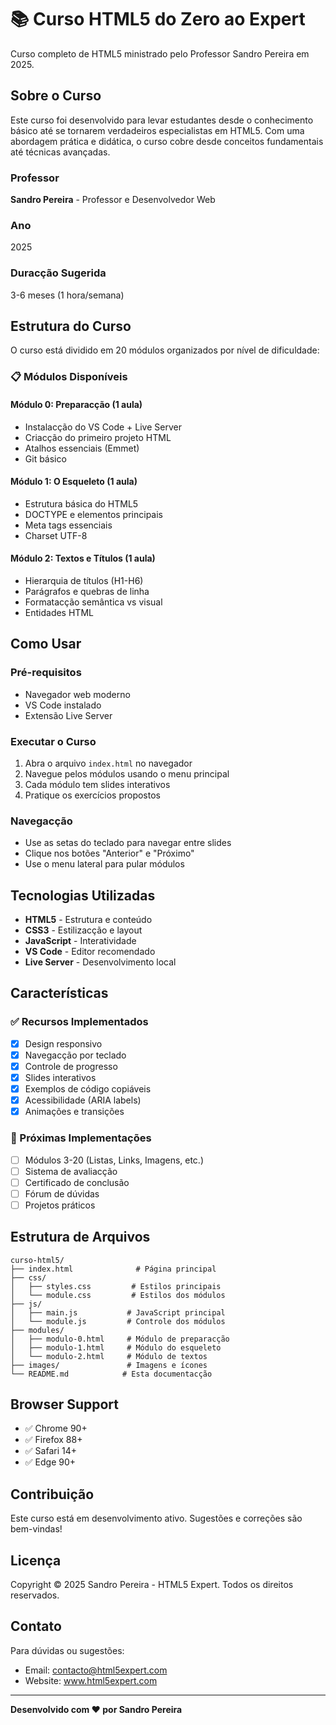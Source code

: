 # 📚 Curso HTML5 do Zero ao Expert

Curso completo de HTML5 ministrado pelo Professor Sandro Pereira em 2025.

## Sobre o Curso

Este curso foi desenvolvido para levar estudantes desde o conhecimento básico até se tornarem verdadeiros especialistas em HTML5. Com uma abordagem prática e didática, o curso cobre desde conceitos fundamentais até técnicas avançadas.

### Professor
**Sandro Pereira** - Professor e Desenvolvedor Web

### Ano
2025

### Duracção Sugerida
3-6 meses (1 hora/semana)

## Estrutura do Curso

O curso está dividido em 20 módulos organizados por nível de dificuldade:

### 📋 Módulos Disponíveis

#### Módulo 0: Preparacção (1 aula)
- Instalacção do VS Code + Live Server
- Criacção do primeiro projeto HTML
- Atalhos essenciais (Emmet)
- Git básico

#### Módulo 1: O Esqueleto (1 aula)
- Estrutura básica do HTML5
- DOCTYPE e elementos principais
- Meta tags essenciais
- Charset UTF-8

#### Módulo 2: Textos e Títulos (1 aula)
- Hierarquia de títulos (H1-H6)
- Parágrafos e quebras de linha
- Formatacção semântica vs visual
- Entidades HTML

## Como Usar

### Pré-requisitos
- Navegador web moderno
- VS Code instalado
- Extensão Live Server

### Executar o Curso

1. Abra o arquivo `index.html` no navegador
2. Navegue pelos módulos usando o menu principal
3. Cada módulo tem slides interativos
4. Pratique os exercícios propostos

### Navegacção
- Use as setas do teclado para navegar entre slides
- Clique nos botões "Anterior" e "Próximo"
- Use o menu lateral para pular módulos

## Tecnologias Utilizadas

- **HTML5** - Estrutura e conteúdo
- **CSS3** - Estilizacção e layout
- **JavaScript** - Interatividade
- **VS Code** - Editor recomendado
- **Live Server** - Desenvolvimento local

## Características

### ✅ Recursos Implementados
- [x] Design responsivo
- [x] Navegacção por teclado
- [x] Controle de progresso
- [x] Slides interativos
- [x] Exemplos de código copiáveis
- [x] Acessibilidade (ARIA labels)
- [x] Animações e transições

### 🚀 Próximas Implementações
- [ ] Módulos 3-20 (Listas, Links, Imagens, etc.)
- [ ] Sistema de avaliacção
- [ ] Certificado de conclusão
- [ ] Fórum de dúvidas
- [ ] Projetos práticos

## Estrutura de Arquivos

```
curso-html5/
├── index.html              # Página principal
├── css/
│   ├── styles.css         # Estilos principais
│   └── module.css         # Estilos dos módulos
├── js/
│   ├── main.js           # JavaScript principal
│   └── module.js         # Controle dos módulos
├── modules/
│   ├── modulo-0.html     # Módulo de preparacção
│   ├── modulo-1.html     # Módulo do esqueleto
│   └── modulo-2.html     # Módulo de textos
├── images/               # Imagens e ícones
└── README.md            # Esta documentacção
```

## Browser Support

- ✅ Chrome 90+
- ✅ Firefox 88+
- ✅ Safari 14+
- ✅ Edge 90+

## Contribuição

Este curso está em desenvolvimento ativo. Sugestões e correções são bem-vindas!

## Licença

Copyright © 2025 Sandro Pereira - HTML5 Expert. Todos os direitos reservados.

## Contato

Para dúvidas ou sugestões:
- Email: contacto@html5expert.com
- Website: www.html5expert.com

---

**Desenvolvido com ❤️ por Sandro Pereira**
